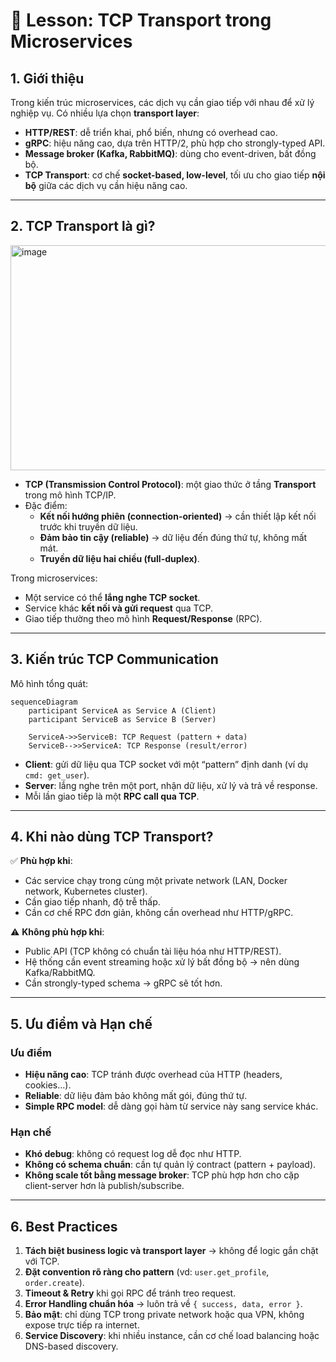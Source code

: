 # 📘 Lesson: TCP Transport trong Microservices

## 1. Giới thiệu
Trong kiến trúc microservices, các dịch vụ cần giao tiếp với nhau để xử lý nghiệp vụ. Có nhiều lựa chọn **transport layer**:  
- **HTTP/REST**: dễ triển khai, phổ biến, nhưng có overhead cao.  
- **gRPC**: hiệu năng cao, dựa trên HTTP/2, phù hợp cho strongly-typed API.  
- **Message broker (Kafka, RabbitMQ)**: dùng cho event-driven, bất đồng bộ.  
- **TCP Transport**: cơ chế **socket-based, low-level**, tối ưu cho giao tiếp **nội bộ** giữa các dịch vụ cần hiệu năng cao.  

---

## 2. TCP Transport là gì?
<img width="700" height="360" alt="image" src="https://github.com/user-attachments/assets/76da2cd4-51d7-4d33-88bc-890cdb9f2b07" />

- **TCP (Transmission Control Protocol)**: một giao thức ở tầng **Transport** trong mô hình TCP/IP.  
- Đặc điểm:  
  - **Kết nối hướng phiên (connection-oriented)** → cần thiết lập kết nối trước khi truyền dữ liệu.  
  - **Đảm bảo tin cậy (reliable)** → dữ liệu đến đúng thứ tự, không mất mát.  
  - **Truyền dữ liệu hai chiều (full-duplex)**.  

Trong microservices:  
- Một service có thể **lắng nghe TCP socket**.  
- Service khác **kết nối và gửi request** qua TCP.  
- Giao tiếp thường theo mô hình **Request/Response** (RPC).  

---

## 3. Kiến trúc TCP Communication
Mô hình tổng quát:

```mermaid
sequenceDiagram
    participant ServiceA as Service A (Client)
    participant ServiceB as Service B (Server)

    ServiceA->>ServiceB: TCP Request (pattern + data)
    ServiceB-->>ServiceA: TCP Response (result/error)
```
- **Client**: gửi dữ liệu qua TCP socket với một “pattern” định danh (ví dụ `cmd: get_user`).  
- **Server**: lắng nghe trên một port, nhận dữ liệu, xử lý và trả về response.  
- Mỗi lần giao tiếp là một **RPC call qua TCP**.  

---

## 4. Khi nào dùng TCP Transport?
✅ **Phù hợp khi**:  
- Các service chạy trong cùng một private network (LAN, Docker network, Kubernetes cluster).  
- Cần giao tiếp nhanh, độ trễ thấp.  
- Cần cơ chế RPC đơn giản, không cần overhead như HTTP/gRPC.  

⚠️ **Không phù hợp khi**:  
- Public API (TCP không có chuẩn tài liệu hóa như HTTP/REST).  
- Hệ thống cần event streaming hoặc xử lý bất đồng bộ → nên dùng Kafka/RabbitMQ.  
- Cần strongly-typed schema → gRPC sẽ tốt hơn.  

---

## 5. Ưu điểm và Hạn chế

### Ưu điểm
- **Hiệu năng cao**: TCP tránh được overhead của HTTP (headers, cookies...).  
- **Reliable**: dữ liệu đảm bảo không mất gói, đúng thứ tự.  
- **Simple RPC model**: dễ dàng gọi hàm từ service này sang service khác.  

### Hạn chế
- **Khó debug**: không có request log dễ đọc như HTTP.  
- **Không có schema chuẩn**: cần tự quản lý contract (pattern + payload).  
- **Không scale tốt bằng message broker**: TCP phù hợp hơn cho cặp client-server hơn là publish/subscribe.  

---

## 6. Best Practices
1. **Tách biệt business logic và transport layer** → không để logic gắn chặt với TCP.  
2. **Đặt convention rõ ràng cho pattern** (vd: `user.get_profile`, `order.create`).  
3. **Timeout & Retry** khi gọi RPC để tránh treo request.  
4. **Error Handling chuẩn hóa** → luôn trả về `{ success, data, error }`.  
5. **Bảo mật**: chỉ dùng TCP trong private network hoặc qua VPN, không expose trực tiếp ra internet.  
6. **Service Discovery**: khi nhiều instance, cần cơ chế load balancing hoặc DNS-based discovery.  
